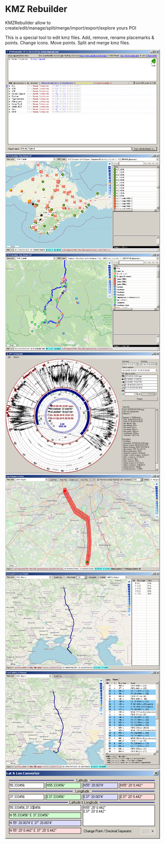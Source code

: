 # KMZ Rebuilder

KMZRebuilder allow to create/edit/manage/split/merge/import/export/explore yours POI

This is a special tool to edit kmz files.
Add, remove, rename placemarks & points.
Change icons.
Move points.
Split and merge kmz files.

<img src="window1.png"/>
<img src="window2.png"/>
<img src="window3.png"/>
<img src="window4.png"/>
<img src="window5.png"/>
<img src="window6.png"/>
<img src="window7.png"/>
<img src="window8.png"/>
